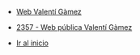 * [Web Valentí Gàmez](https://valentigamez.com)

* [2357 - Web pública Valentí Gàmez](https://2357.io)

* [Ir al inicio](/)
